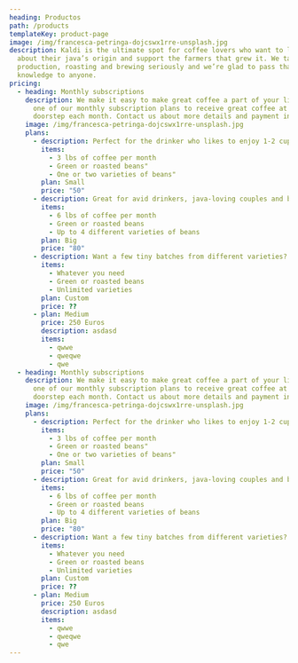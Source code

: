 ```yaml
---
heading: Productos
path: /products
templateKey: product-page
image: /img/francesca-petringa-dojcswx1rre-unsplash.jpg
description: Kaldi is the ultimate spot for coffee lovers who want to learn
  about their java’s origin and support the farmers that grew it. We take coffee
  production, roasting and brewing seriously and we’re glad to pass that
  knowledge to anyone.
pricing:
  - heading: Monthly subscriptions
    description: We make it easy to make great coffee a part of your life. Choose
      one of our monthly subscription plans to receive great coffee at your
      doorstep each month. Contact us about more details and payment info.
    image: /img/francesca-petringa-dojcswx1rre-unsplash.jpg
    plans:
      - description: Perfect for the drinker who likes to enjoy 1-2 cups per day.
        items:
          - 3 lbs of coffee per month
          - Green or roasted beans"
          - One or two varieties of beans"
        plan: Small
        price: "50"
      - description: Great for avid drinkers, java-loving couples and bigger crowds
        items:
          - 6 lbs of coffee per month
          - Green or roasted beans
          - Up to 4 different varieties of beans
        plan: Big
        price: "80"
      - description: Want a few tiny batches from different varieties? Try our custom plan
        items:
          - Whatever you need
          - Green or roasted beans
          - Unlimited varieties
        plan: Custom
        price: ??
      - plan: Medium
        price: 250 Euros
        description: asdasd
        items:
          - qwwe
          - qweqwe
          - qwe
  - heading: Monthly subscriptions
    description: We make it easy to make great coffee a part of your life. Choose
      one of our monthly subscription plans to receive great coffee at your
      doorstep each month. Contact us about more details and payment info.
    image: /img/francesca-petringa-dojcswx1rre-unsplash.jpg
    plans:
      - description: Perfect for the drinker who likes to enjoy 1-2 cups per day.
        items:
          - 3 lbs of coffee per month
          - Green or roasted beans"
          - One or two varieties of beans"
        plan: Small
        price: "50"
      - description: Great for avid drinkers, java-loving couples and bigger crowds
        items:
          - 6 lbs of coffee per month
          - Green or roasted beans
          - Up to 4 different varieties of beans
        plan: Big
        price: "80"
      - description: Want a few tiny batches from different varieties? Try our custom plan
        items:
          - Whatever you need
          - Green or roasted beans
          - Unlimited varieties
        plan: Custom
        price: ??
      - plan: Medium
        price: 250 Euros
        description: asdasd
        items:
          - qwwe
          - qweqwe
          - qwe
---
```

